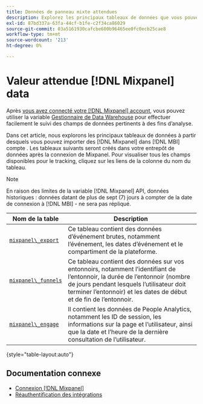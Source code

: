 ```yaml
---
title: Données de panneau mixte attendues
description: Explorez les principaux tableaux de données que vous pouvez importer à partir de Mixpanel dans votre [!DNL MBI] compte .
exl-id: 87bd337a-63fa-44cf-b1fe-c2f34ca86029
source-git-commit: 03a5161930cafcbe600b96465ee0fc0ecb25cae8
workflow-type: tm+mt
source-wordcount: '213'
ht-degree: 0%

---
```


# Valeur attendue [!DNL Mixpanel] data

Après [vous avez connecté votre [!DNL Mixpanel] account](../integrations/mixpanel.md), vous pouvez utiliser la variable [Gestionnaire de Data Warehouse](../../../data-analyst/data-warehouse-mgr/tour-dwm.md) pour effectuer facilement le suivi des champs de données pertinents à des fins d’analyse.

Dans cet article, nous explorons les principaux tableaux de données à partir desquels vous pouvez importer des [!DNL Mixpanel] dans [!DNL MBI] compte . Les tableaux suivants seront créés dans votre entrepôt de données après la connexion de Mixpanel. Pour visualiser tous les champs disponibles pour le tracking, cliquez sur les liens de la colonne du nom du tableau.

>[!NOTE]
>
>En raison des limites de la variable [!DNL Mixpanel] API, données historiques : données datant de plus de sept (7) jours à compter de la date de connexion à [!DNL MBI] - ne sera pas répliqué.

| **Nom de la table** | **Description** |
|-----|-----|
| [`mixpanel\_export`](https://mixpanel.com/docs/api-documentation/exporting-raw-data-you-inserted-into-mixpanel#datafeed) | Ce tableau contient des données d’événement brutes, notamment l’événement, les dates d’événement et le compartiment de la plateforme. |
| [`mixpanel\_funnels`](https://mixpanel.com/docs/api-documentation/data-export-api#funnels-default) | Ce tableau contient des données sur vos entonnoirs, notamment l’identifiant de l’entonnoir, la durée de l’entonnoir (nombre de jours pendant lesquels l’utilisateur doit terminer l’entonnoir) et les dates de début et de fin de l’entonnoir. |
| [`mixpanel\_engage`](https://mixpanel.com/docs/api-documentation/data-export-api#engage-default) | Il contient les données de People Analytics, notamment les ID de session, les informations sur la page et l’utilisateur, ainsi que la date et l’heure de la dernière consultation de l’utilisateur. |

{style=&quot;table-layout:auto&quot;}

## Documentation connexe

* [Connexion [!DNL Mixpanel]](../integrations/mixpanel.md)
* [Réauthentification des intégrations](https://support.magento.com/hc/en-us/articles/360016733151-Reauthenticating-integrations)
